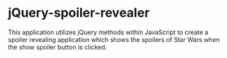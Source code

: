# jQuery-spoiler-revealer
This application utilizes jQuery methods within JavaScript to create a spoiler revealing application which shows the spoilers of Star Wars when the show spoiler button is clicked.
